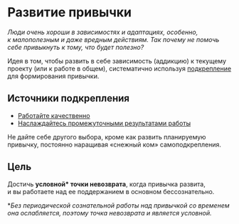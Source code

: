 # Развитие привычки

*Люди очень хороши в&nbsp;зависимостях и&nbsp;адаптациях, особенно, к&nbsp;малополезным и&nbsp;даже вредным действиям.
Так почему не&nbsp;помочь себе привыкнуть к&nbsp;тому, что будет полезно?*

Идея в&nbsp;том, чтобы развить в&nbsp;себе зависимость (аддикцию) к&nbsp;текущему проекту (или к&nbsp;работе в&nbsp;общем), систематично используя [подкрепление](https://ru.wikipedia.org/wiki/%D0%9F%D0%BE%D0%B4%D0%BA%D1%80%D0%B5%D0%BF%D0%BB%D0%B5%D0%BD%D0%B8%D0%B5_%28%D0%BF%D1%81%D0%B8%D1%85%D0%BE%D0%BB%D0%BE%D0%B3%D0%B8%D1%8F%29) для формирования привычки.

## Источники подкрепления

<!--  TODO: Есть чем дополнить список ниже? -->

* [Работайте качественно](../techniques/technique-high-quality.md)
* [Наслаждайтесь промежуточными результатами работы](../techniques/technique-enjoy-intermediate-results.md)

Не&nbsp;дайте себе другого выбора, кроме как развить планируемую привычку, постоянно наращивая «снежный ком» самоподкрепления.

## Цель

Достичь **условной\* точки невозврата**, когда привычка развита, и&nbsp;вы&nbsp;работаете над ее&nbsp;поддержанием в&nbsp;основном бессознательно.

**Без периодической сознательной работы над привычкой со&nbsp;временем она ослабляется, поэтому точка невозврата и&nbsp;является условной.*
